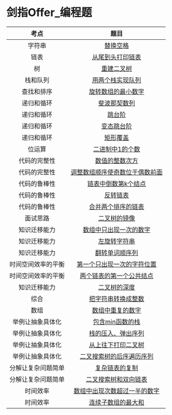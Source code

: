 # 剑指Offer_编程题

|考点|题目|
|:-:|:-:|
|字符串|[替换空格](https://github.com/Maxwell-L/SwordOffer/blob/master/Code/ReplaceSpaceSolution.java)|
|链表|[从尾到头打印链表](https://github.com/Maxwell-L/SwordOffer/blob/master/Code/PrintListFromTailToHeadSolution.java)|
|树|[重建二叉树](https://github.com/Maxwell-L/SwordOffer/blob/master/Code/ReConstructBinaryTreeSolution.java)|
|栈和队列|[用两个栈实现队列](https://github.com/Maxwell-L/SwordOffer/blob/master/Code/QueueSolution.java)|
|查找和排序|[旋转数组的最小数字](https://github.com/Maxwell-L/SwordOffer/blob/master/Code/MinNumberInRotateArraySolution.java)|
|递归和循环|[斐波那契数列](https://github.com/Maxwell-L/SwordOffer/blob/master/Code/FibonacciSolution.java)|
|递归和循环|[跳台阶](https://github.com/Maxwell-L/SwordOffer/blob/master/Code/JumpFloorSolution.java)|
|递归和循环|[变态跳台阶](https://github.com/Maxwell-L/SwordOffer/blob/master/Code/JumpFloorIISolution.java)|
|递归和循环|[矩形覆盖](https://github.com/Maxwell-L/SwordOffer/blob/master/Code/RectCoverSolution.java)|
|位运算|[二进制中1的个数](https://github.com/Maxwell-L/SwordOffer/blob/master/Code/NumberOf1Solution.java)|
|代码的完整性|[数值的整数次方](https://github.com/Maxwell-L/SwordOffer/blob/master/Code/PowerSolution.java)|
|代码的完整性|[调整数组顺序使奇数位于偶数前面](https://github.com/Maxwell-L/SwordOffer/blob/master/Code/ReOrderArraySolution.java)|
|代码的鲁棒性|[链表中倒数第k个结点](https://github.com/Maxwell-L/SwordOffer/blob/master/Code/FindKthToTailSolution.java)|
|代码的鲁棒性|[反转链表](https://github.com/Maxwell-L/SwordOffer/blob/master/Code/ReverseListSolution.java)|
|代码的鲁棒性|[合并两个排序的链表](https://github.com/Maxwell-L/SwordOffer/blob/master/Code/MergeSolution.java)|
|面试思路|[二叉树的镜像](https://github.com/Maxwell-L/SwordOffer/blob/master/Code/MirrorSolution.java)|
|知识迁移能力|[数组中只出现一次的数字](https://github.com/Maxwell-L/SwordOffer/blob/master/Code/FindNumsAppearOnceSolution.java)|
|知识迁移能力|[左旋转字符串](https://github.com/Maxwell-L/SwordOffer/blob/master/Code/LeftRotateStringSolution.java)|
|知识迁移能力|[翻转单词顺序列](https://github.com/Maxwell-L/SwordOffer/blob/master/Code/ReverseSentenceSolution.java)|
|时间空间效率的平衡|[第一个只出现一次的字符位置](https://github.com/Maxwell-L/SwordOffer/blob/master/Code/FirstNotRepeatingCharSolution.java)|
|时间空间效率的平衡|[两个链表的第一个公共结点](https://github.com/Maxwell-L/SwordOffer/blob/master/Code/FindFirstCommonNodeSolution.java)|
|知识迁移能力|[二叉树的深度](https://github.com/Maxwell-L/SwordOffer/blob/master/Code/TreeDepthSolution.java)|
|综合|[把字符串转换成整数](https://github.com/Maxwell-L/SwordOffer/blob/master/Code/StrToIntSolution.java)|
|数组|[数组中重复的数字](https://github.com/Maxwell-L/SwordOffer/blob/master/Code/DuplicateSolution.java)|
|举例让抽象具体化|[包含min函数的栈](https://github.com/Maxwell-L/SwordOffer/blob/master/Code/MinStackSolution.java)|
|举例让抽象具体化|[栈的压入、弹出序列](https://github.com/Maxwell-L/SwordOffer/blob/master/Code/IsPopOrderSolution.java)|
|举例让抽象具体化|[从上往下打印二叉树](https://github.com/Maxwell-L/SwordOffer/blob/master/Code/PrintFromTopToBottomSolution.java)|
|举例让抽象具体化|[二叉搜索树的后序遍历序列](https://github.com/Maxwell-L/SwordOffer/blob/master/Code/VerifySquenceOfBSTSolution.java)|
|分解让复杂问题简单|[复杂链表的复制](https://github.com/Maxwell-L/SwordOffer/blob/master/Code/CloneSolution.java)|
|分解让复杂问题简单|[二叉搜索树和双向链表](https://github.com/Maxwell-L/SwordOffer/blob/master/Code/ConvertSolution.java)|
|时间效率|[数组中出现次数超过一半的数字](https://github.com/Maxwell-L/SwordOffer/blob/master/Code/MoreThanHalfNumSolution.java)|
|时间效率|[连续子数组的最大和](https://github.com/Maxwell-L/SwordOffer/blob/master/Code/FindGreatestSumOfSubArraySolution.java)|
